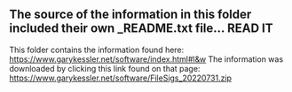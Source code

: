 ## The source of the information in this folder included their own \_README.txt file... **READ IT**

This folder contains the information found here: https://www.garykessler.net/software/index.html#l&w
The information was downloaded by clicking this link found on that page: https://www.garykessler.net/software/FileSigs_20220731.zip
